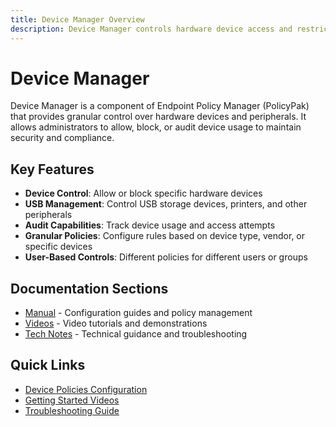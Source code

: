 ```yaml
---
title: Device Manager Overview
description: Device Manager controls hardware device access and restrictions
---
```


# Device Manager

Device Manager is a component of Endpoint Policy Manager (PolicyPak) that provides granular control over hardware devices and peripherals. It allows administrators to allow, block, or audit device usage to maintain security and compliance.

## Key Features

- **Device Control**: Allow or block specific hardware devices
- **USB Management**: Control USB storage devices, printers, and other peripherals
- **Audit Capabilities**: Track device usage and access attempts
- **Granular Policies**: Configure rules based on device type, vendor, or specific devices
- **User-Based Controls**: Different policies for different users or groups

## Documentation Sections

- [Manual](manual/) - Configuration guides and policy management
- [Videos](videolearningcenter/) - Video tutorials and demonstrations
- [Tech Notes](knowledgebase/) - Technical guidance and troubleshooting

## Quick Links

- [Device Policies Configuration](manual/configuration/rules)
- [Getting Started Videos](videolearningcenter/gettingstarted)
- [Troubleshooting Guide](knowledgebase/troubleshooting)
